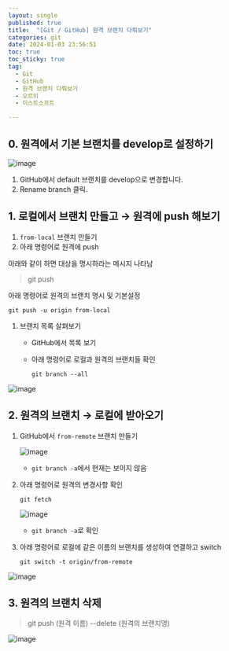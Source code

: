 ```yaml
---
layout: single
published: true
title:  "[Git / GitHub] 원격 브랜치 다뤄보기"
categories: git
date: 2024-01-03 23:56:51
toc: true
toc_sticky: true
tag:   
  - Git
  - GitHub
  - 원격 브랜치 다뤄보기
  - 오르미
  - 이스트소프트

---
```


## 0. 원격에서 기본 브랜치를 develop로 설정하기

![image](https://github.com/BaxDailyGit/BaxDailyGit/assets/99312529/ffe5602a-2de9-4fb7-b3b3-dc9e67b11e35)

1. GitHub에서 default 브랜치를 develop으로 변경합니다. 
2. Rename branch 클릭.

## **1. 로컬에서 브랜치 만들고 → 원격에 push 해보기**

1. `from-local` 브랜치 만들기
2. 아래 명령어로 원격에 push

아래와 같이 하면 대상을 명시하라는 메시지 나타남

> git push
> 

아래 명령어로 원격의 브랜치 명시 및 기본설정

`git push -u origin from-local`

1. 브랜치 목록 살펴보기
    - GitHub에서 목록 보기
    - 아래 명령어로 로컬과 원격의 브랜치들 확인
        
        `git branch --all`
        

![image](https://github.com/BaxDailyGit/BaxDailyGit/assets/99312529/a9b625f4-c7b6-4c34-a78d-db204dc6e20e)

## **2. 원격의 브랜치 → 로컬에 받아오기**

1. GitHub에서 `from-remote` 브랜치 만들기
    
    ![image](https://github.com/BaxDailyGit/BaxDailyGit/assets/99312529/37dfe1e1-0641-494a-bd44-bf16d931bef4)
    
    - `git branch -a`에서 현재는 보이지 않음
2. 아래 명령어로 원격의 변경사항 확인
    
    `git fetch`
    
    ![image](https://github.com/BaxDailyGit/BaxDailyGit/assets/99312529/3a3d2c9c-9a5c-4983-a9dd-afc31bf1e37f)
    
    - `git branch -a`로 확인
3. 아래 명령어로 로컬에 같은 이름의 브랜치를 생성하여 연결하고 switch
    
    `git switch -t origin/from-remote`
    

![image](https://github.com/BaxDailyGit/BaxDailyGit/assets/99312529/62db8694-222f-4527-a904-7f48fd12737d)

## ****3. 원격의 브랜치 삭제****

> git push (원격 이름) --delete (원격의 브랜치명)
> 
![image](https://github.com/BaxDailyGit/BaxDailyGit/assets/99312529/ad9e4fc8-a966-4d7d-bd29-bf29dda32d86)